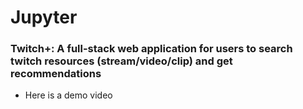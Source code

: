 # Jupyter
### Twitch+: A full-stack web application for users to search twitch resources (stream/video/clip) and get recommendations

* Here is a demo video
